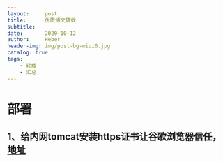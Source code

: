 ```yaml
---
layout:     post
title:      优质博文转载
subtitle:   
date:       2020-10-12
author:     Heber
header-img: img/post-bg-miui6.jpg
catalog: true
tags:
    - 转载
    - 汇总
---
```



# 部署

## 1、给内网tomcat安装https证书让谷歌浏览器信任，[地址](https://blog.csdn.net/PiaoMiaoXiaodao/article/details/103609757)
